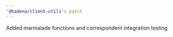 ```yaml
---
'@kadena/client-utils': patch
---
```


Added marmalade functions and correspondent integration testing
